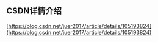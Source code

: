 ## CSDN详情介绍

[https://blog.csdn.net/juer2017/article/details/105193824](https://blog.csdn.net/juer2017/article/details/105193824)